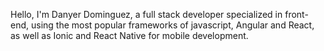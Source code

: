 Hello, I'm Danyer Dominguez, a full stack developer specialized in front-end, using the most popular frameworks of javascript, 
Angular and React, as well as Ionic and React Native for mobile development.
